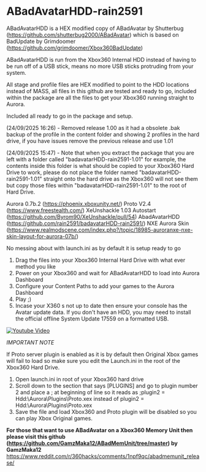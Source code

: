 # ABadAvatarHDD-rain2591

ABadAvatarHDD is a HEX modified copy of ABadAvatar by Shutterbug (https://github.com/shutterbug2000/ABadAvatar) which is based on BadUpdate by Grimdoomer (https://github.com/grimdoomer/Xbox360BadUpdate)

ABadAvatarHDD is run from the Xbox360 Internal HDD instead of having to be run off of a USB stick, means no more USB sticks protruding from your system.

All stage and profile files are HEX modified to point to the HDD locations instead of MASS, all files in this github are tested and ready to go, included within the package are all the files to get your Xbox360 running straight to Aurora.

Included all ready to go in the package and setup.

(24/09/2025 16:26) - Removed release 1.00 as it had a obsolete .bak backup of the profile in the content folder and showing 2 profiles in the hard drive, if you have issues remove the previous release and use 1.01

(24/09/2025 15:47) - Note that when you extract the package that you are left with a folder called "badavatarHDD-rain2591-1.01" for example, the contents inside this folder is what should be copied to your Xbox360 Hard Drive to work, please do not place the folder named "badavatarHDD-rain2591-1.01" straight onto the hard drive as the Xbox360 will not see them but copy those files within "badavatarHDD-rain2591-1.01" to the root of Hard Drive.

Aurora 0.7b.2 (https://phoenix.xboxunity.net/)
Proto V2.4 (https://www.freestealth.com/)
XeUnshackle 1.03 Autostart (https://github.com/Byrom90/XeUnshackle/pull/54)
AbadAvatarHDD (https://github.com/rain2591/badavatarHDD-rain2591/)
NXE Aurora Skin (https://www.realmodscene.com/index.php?/topic/18985-auroranxe-nxe-skin-layout-for-aurora-07b/)

No messing about with launch.ini as by default it is setup ready to go

1) Drag the files into your Xbox360 Internal Hard Drive with what ever method you like
2) Power on your Xbox360 and wait for ABadAvatarHDD to load into Aurora Dashboard
3) Configure your Content Paths to add your games to the Aurora Dashboard
4) Play ;)
5) Incase your X360 s not up to date then ensure your console has the Avatar update data. If you don't have an HDD, you may need to install the official offline System Update 17559 on a formatted USB.

[![Youtube Video](https://github.com/user-attachments/assets/c1e328be-e051-4556-9050-158f8b8ee22e)](https://youtu.be/VQzQrcLVrrg?si=2DDO9qto4DMRz9Bs)
<!-- Generated by https://t.cuts.so/github/video -->


*IMPORTANT NOTE*

If Proto server plugin is enabled as it is by default then Original Xbox games will fail to load so make sure you edit the Launch.ini in the root of the Xbox360 Hard Drive.

1) Open launch.ini in root of your Xbox360 hard drive
2) Scroll down to the section that says [PLUGINS] and go to plugin number 2 and place a ; at beginning of line so it reads as ;plugin2 = Hdd:\Aurora\Plugins\Proto.xex instead of plugin2 = Hdd:\Aurora\Plugins\Proto.xex
3) Save the file and load Xbox360 and Proto plugin will be disabled so you can play Xbox Original games.

****For those that want to use ABadAvatar on a Xbox360 Memory Unit then please visit this github (https://github.com/GamzMaka12/ABadMemUnit/tree/master) by GamzMaka12**** 
https://www.reddit.com/r/360hacks/comments/1npf9qc/abadmemunit_release/

